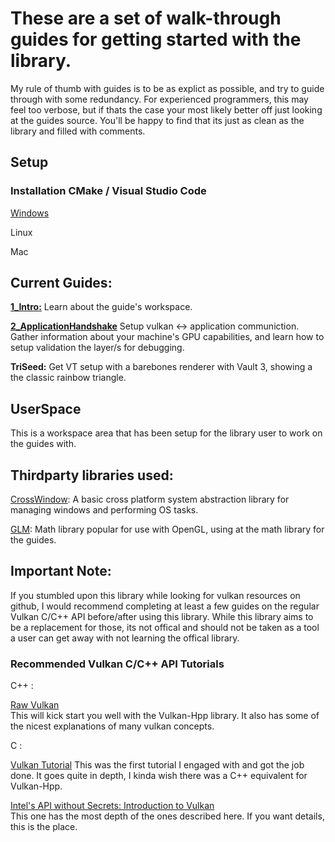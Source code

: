 # These are a set of walk-through guides for getting started with the library.

My rule of thumb with guides is to be as explict as possible, and try to guide through with some redundancy. For experienced programmers, this may feel too verbose, but if thats the case your most likely better off just looking at the guides source. You'll be happy to find that its just as clean as the library and filled with comments.

## Setup

### Installation CMake / Visual Studio Code

[Windows](https://github.com/Ed94/VaultedThermals/wiki/VT-Guides:-WIndows-Setup)

Linux 

Mac

## Current Guides:

**[1_Intro:](https://github.com/Ed94/VaultedThermals/tree/master/guides/1_Intro)** Learn about the guide's workspace.

**[2_ApplicationHandshake](https://github.com/Ed94/VaultedThermals/tree/master/guides/2_ApplicationHandshake)** Setup vulkan <-> application communiction. Gather information about your machine's GPU capabilities, and learn how to setup validation the layer/s for debugging.

**TriSeed:** Get VT setup with a barebones renderer with Vault 3, showing a the classic rainbow triangle.

## UserSpace

This is a workspace area that has been setup for the library user to work on the guides with.

## Thirdparty libraries used:

[CrossWindow](https://github.com/alaingalvan/CrossWindow/tree/master): A basic cross platform system abstraction library for managing windows and performing OS tasks.

[GLM](https://github.com/g-truc/glm/tree/master): Math library popular for use with OpenGL, using at the math library for the guides.
    
## Important Note:

If you stumbled upon this library while looking for vulkan resources on github, I would recommend completing at least a few guides on the regular Vulkan C/C++ API before/after using this library. While this library aims to be a replacement for those, its not offical and should not be taken as a tool a user can get away with not learning the offical library.

### Recommended Vulkan C/C++ API Tutorials

C++ :   

[Raw Vulkan](https://alain.xyz/blog/raw-vulkan)   
This will kick start you well with the Vulkan-Hpp library. It also has some of the nicest explanations of many vulkan concepts.

C :   

[Vulkan Tutorial](https://vulkan-tutorial.com/Introduction)
This was the first tutorial I engaged with and got the job done. It goes quite in depth, I kinda wish there was a C++ equivalent for Vulkan-Hpp.   

[Intel's API without Secrets: Introduction to Vulkan](https://software.intel.com/content/www/us/en/develop/articles/api-without-secrets-introduction-to-vulkan-part-1.html)   
This one has the most depth of the ones described here. If you want details, this is the place.